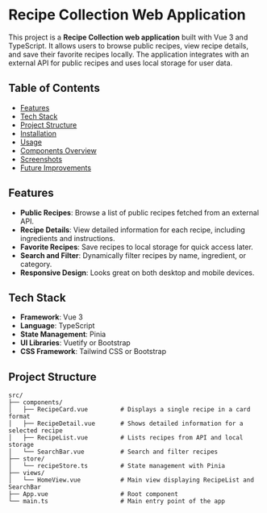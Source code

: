 # Recipe Collection Web Application

This project is a **Recipe Collection web application** built with Vue 3 and TypeScript. It allows users to browse public recipes, view recipe details, and save their favorite recipes locally. The application integrates with an external API for public recipes and uses local storage for user data.

## Table of Contents
- [Features](#features)
- [Tech Stack](#tech-stack)
- [Project Structure](#project-structure)
- [Installation](#installation)
- [Usage](#usage)
- [Components Overview](#components-overview)
- [Screenshots](#screenshots)
- [Future Improvements](#future-improvements)

## Features
- **Public Recipes**: Browse a list of public recipes fetched from an external API.
- **Recipe Details**: View detailed information for each recipe, including ingredients and instructions.
- **Favorite Recipes**: Save recipes to local storage for quick access later.
- **Search and Filter**: Dynamically filter recipes by name, ingredient, or category.
- **Responsive Design**: Looks great on both desktop and mobile devices.

## Tech Stack
- **Framework**: Vue 3
- **Language**: TypeScript
- **State Management**: Pinia
- **UI Libraries**: Vuetify or Bootstrap
- **CSS Framework**: Tailwind CSS or Bootstrap

## Project Structure
```plaintext
src/
├── components/
│   ├── RecipeCard.vue         # Displays a single recipe in a card format
│   ├── RecipeDetail.vue       # Shows detailed information for a selected recipe
│   ├── RecipeList.vue         # Lists recipes from API and local storage
│   └── SearchBar.vue          # Search and filter recipes
├── store/
│   └── recipeStore.ts         # State management with Pinia
├── views/
│   └── HomeView.vue           # Main view displaying RecipeList and SearchBar
├── App.vue                    # Root component
└── main.ts                    # Main entry point of the app

